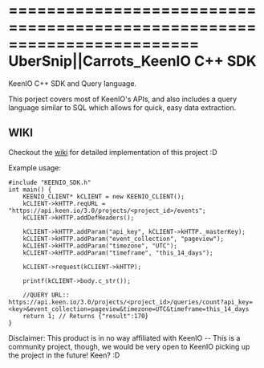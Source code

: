 ========================================================================
    UberSnip||Carrots_KeenIO C++ SDK
========================================================================

KeenIO C++ SDK and Query language.

This porject covers most of KeenIO's APIs, and also includes a query language similar to SQL which allows for quick, easy data extraction.

## WIKI
 Checkout the [wiki](https://github.com/UberSnip/keenio-cpp-sdk/wiki) for detailed implementation of this project :D

Example usage:

	#include "KEENIO_SDK.h"
	int main() {
		KEENIO_CLIENT* kCLIENT = new KEENIO_CLIENT();
		kCLIENT->kHTTP.reqURL = "https://api.keen.io/3.0/projects/<project_id>/events";
		kCLIENT->kHTTP.addDefHeaders();

		kCLIENT->kHTTP.addParam("api_key", kCLIENT->kHTTP._masterKey);
		kCLIENT->kHTTP.addParam("event_collection", "pageview");
		kCLIENT->kHTTP.addParam("timezone", "UTC");
		kCLIENT->kHTTP.addParam("timeframe", "this_14_days");

		kCLIENT->request(kCLIENT->kHTTP);

		printf(kCLIENT->body.c_str());
		
		//QUERY URL:: https://api.keen.io/3.0/projects/<project_id>/queries/count?api_key=<key>&event_collection=pageview&timezone=UTC&timeframe=this_14_days
		return 1; // Returns {"result":170}
	}



Disclaimer: This product is in no way affiliated with KeenIO -- This is a community project, though, we would be very open to KeenIO picking up the project in the future! Keen? :D
